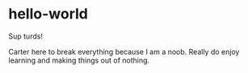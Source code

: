 # hello-world

Sup turds!

Carter here to break everything because I am a noob. 
Really do enjoy learning and making things out of nothing.
